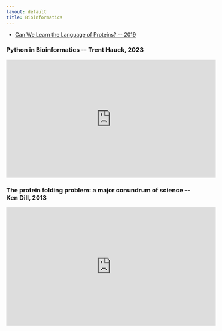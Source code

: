 ```yaml
---
layout: default
title: Bioinformatics
---
```


* [Can We Learn the Language of Proteins? -- 2019](https://web.archive.org/web/20240514040551/https://bair.berkeley.edu/blog/2019/11/04/proteins/)

### Python in Bioinformatics -- Trent Hauck, 2023

<iframe width="560" height="315" src="https://www.youtube-nocookie.com/embed/kl_2aOxIqSw?si=HRoeqdBhTqhRkPvf" title="YouTube video player" frameborder="0" allow="accelerometer; autoplay; clipboard-write; encrypted-media; gyroscope; picture-in-picture; web-share" referrerpolicy="strict-origin-when-cross-origin" allowfullscreen></iframe>

### The protein folding problem: a major conundrum of science -- Ken Dill, 2013

<iframe width="560" height="315" src="https://www.youtube-nocookie.com/embed/zm-3kovWpNQ?si=i9IESINPLyDGxZvR" title="YouTube video player" frameborder="0" allow="accelerometer; autoplay; clipboard-write; encrypted-media; gyroscope; picture-in-picture; web-share" referrerpolicy="strict-origin-when-cross-origin" allowfullscreen></iframe>
